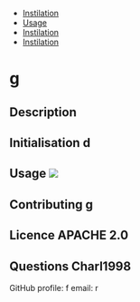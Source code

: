 
  * [Instilation](#Instilation)
  * [Usage](#Contributing)
  * [Instilation](#Licence)
  * [Instilation](#Questions)
  
  # g
   ## Description  
  ## Initialisation d 
  ## Usage ![](g)
  ## Contributing g
  ## Licence APACHE 2.0
  ## Questions Charl1998	 
 GitHub profile: f 
 email: r